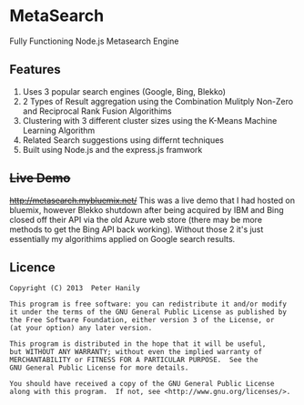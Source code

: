 # MetaSearch

Fully Functioning Node.js Metasearch Engine

## Features

1. Uses 3 popular search engines (Google, Bing, Blekko)
2. 2 Types of Result aggregation using the Combination Mulitply Non-Zero and Reciprocal Rank Fusion Algorithims
3. Clustering with 3 different cluster sizes using the K-Means Machine Learning Algorithm
4. Related Search suggestions using differnt techniques
5. Built using Node.js and the express.js framwork

## ~~Live Demo~~

~~http://metasearch.mybluemix.net/~~
This was a live demo that I had hosted on bluemix, however Blekko shutdown after being acquired by IBM and Bing closed off their API via the old Azure web store (there may be more methods to get the Bing API back working). Without those 2 it's just essentially my algorithims applied on Google search results.

## Licence

    Copyright (C) 2013  Peter Hanily

    This program is free software: you can redistribute it and/or modify
    it under the terms of the GNU General Public License as published by
    the Free Software Foundation, either version 3 of the License, or
    (at your option) any later version.

    This program is distributed in the hope that it will be useful,
    but WITHOUT ANY WARRANTY; without even the implied warranty of
    MERCHANTABILITY or FITNESS FOR A PARTICULAR PURPOSE.  See the
    GNU General Public License for more details.

    You should have received a copy of the GNU General Public License
    along with this program.  If not, see <http://www.gnu.org/licenses/>.
